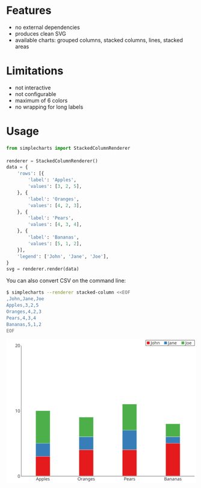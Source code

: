 # Features

-   no external dependencies
-   produces clean SVG
-   available charts: grouped columns, stacked columns, lines, stacked
    areas

# Limitations

-   not interactive
-   not configurable
-   maximum of 6 colors
-   no wrapping for long labels

# Usage

```python
from simplecharts import StackedColumnRenderer

renderer = StackedColumnRenderer()
data = {
    'rows': [{
        'label': 'Apples',
        'values': [3, 2, 5],
    }, {
        'label': 'Oranges',
        'values': [4, 2, 3],
    }, {
        'label': 'Pears',
        'values': [4, 3, 4],
    }, {
        'label': 'Bananas',
        'values': [5, 1, 2],
    }],
    'legend': ['John', 'Jane', 'Joe'],
}
svg = renderer.render(data)
```

You can also convert CSV on the command line:

```sh
$ simplecharts --renderer stacked-column <<EOF
,John,Jane,Joe
Apples,3,2,5
Oranges,4,2,3
Pears,4,3,4
Bananas,5,1,2
EOF
```

![example](https://github.com/xi/simplecharts/blob/main/tests/simple_StackedColumnRenderer.svg)
